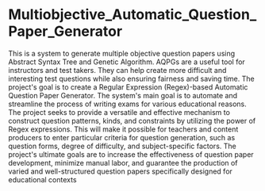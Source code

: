 # Multiobjective_Automatic_Question_Paper_Generator
This is a system to generate multiple objective question papers using Abstract Syntax Tree and Genetic Algorithm. AQPGs are a useful tool for instructors and test takers. They can help create more difficult and interesting test questions while also ensuring fairness and saving time. The project's goal is to create a Regular Expression (Regex)-based Automatic Question Paper Generator. The system's main goal is to automate and streamline the process of writing exams for various educational reasons. The project seeks to provide a versatile and effective mechanism to construct question patterns, kinds, and constraints by utilizing the power of Regex expressions. This will make it possible for teachers and content producers to enter particular criteria for question generation, such as question forms, degree of difficulty, and subject-specific factors. The project's ultimate goals are to increase the effectiveness of question paper development, minimize manual labor, and guarantee the production of varied and well-structured question papers specifically designed for educational contexts
